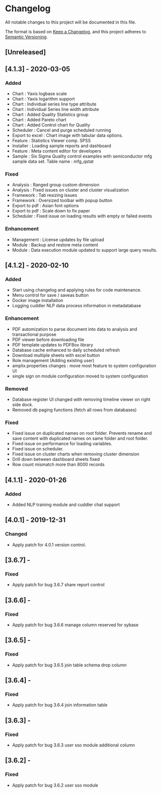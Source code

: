 # Changelog
All notable changes to this project will be documented in this file.

The format is based on [Keep a Changelog](https://keepachangelog.com/en/1.0.0/),
and this project adheres to [Semantic Versioning](https://semver.org/spec/v2.0.0.html).

## [Unreleased]

## [4.1.3] - 2020-03-05
### Added
- Chart : Yaxis logbase scale
- Chart : Yaxis logarithm support
- Chart : Individual series line type attribute
- Chart : Individual Series line width attribute
- Chart : Added Quality Statistics group
- Chart : Added Pareto chart
- Chart : Added Control chart for Quality
- Scheduler : Cancel and purge scheduled running
- Export to excel : Chart image with tabular data options.
- Feature : Statistics Viewer comp. SPSS
- Installer : Loading sample reports and dashboard
- Feature : Meta content editor for developers
- Sample : Six Sigma Quality control examples with semiconductor mfg sample data set. Table name : mfg_qstat

### Fixed
- Analysis : Ranged group custom dimension
- Analysis : Fixed issues on cluster and cluster visualization
- Framework : Tab resizing issues
- Framework : Oversized toolbar with popup button
- Export to pdf : Asian font options
- Export to pdf : Scale down to fix paper
- Scheduler : Fixed issue on loading results with empty or failed events

### Enhancement
- Management : License updates by file upload
- Module : Backup and restore meta content
- Module : Data execution module updated to support large query results.

## [4.1.2] - 2020-02-10
### Added
- Start using changelog and applying rules for code maintenance.
- Menu control for save / saveas button
- Docker image installation
- Logging cuddler NLP data process information in metadatabase

### Enhancement
- PDF automization to parse document into data to analysis and transactional purpose
- PDF viewer before downloading file
- PDF template updates to PDFBox library
- Database cache enhanced to daily scheduled refresh
- Download multiple sheets with excel button
- Role management (Adding existing user)
- amplix.properties changes : move most feature to system configuration UI
- single sign on module configuration moved to system configuration

### Removed
- Database register UI changed with removing timeline viewer on right side dock.
- Removed db paging functions (fetch all rows from databases)

### Fixed
- Fixed issue on duplicated names on root folder. Prevents rename and save content with duplicated names on same folder and root folder.
- Fixed issue on performance for loading variables.
- Fixed issue on scheduler.
- Fixed issue on cluster charts when removing cluster dimension
- Drill down between dashboard sheets fixed
- Row count mismatch more than 8000 records

## [4.1.1] - 2020-01-26
### Added
- Added NLP training module and cuddler chat support

## [4.0.1] - 2019-12-31
### Changed
- Apply patch for 4.0.1 version control.

## [3.6.7] -
### Fixed
- Apply patch for bug 3.6.7 share report control

## [3.6.6] -
### Fixed
- Apply patch for bug 3.6.6 manage column reserved for sybase

## [3.6.5] -
### Fixed
- Apply patch for bug 3.6.5 join table schema drop column

## [3.6.4] -
### Fixed
- Apply patch for bug 3.6.4 join information table

## [3.6.3] - 
### Fixed
- Apply patch for bug 3.6.3 user sso module additional column

## [3.6.2] -
### Fixed
- Apply patch for bug 3.6.2 user sso module